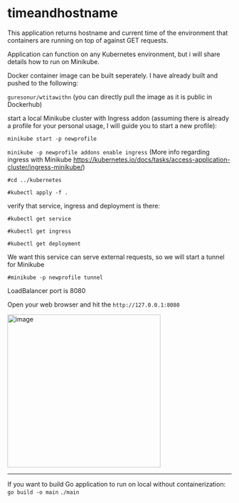 # timeandhostname

This application returns hostname and current time of the environment that containers are running on top of against GET requests.

Application can function on any Kubernetes environment, but i will share details how to run on Minikube.

Docker container image can be built seperately. I have already built and pushed to the following:

`guresonur/wtitawithn` (you can directly pull the image as it is public in Dockerhub)

start a local Minikube cluster with Ingress addon (assuming there is already a profile for your personal usage, I will guide you to start a new profile):

`minikube start -p newprofile`

`minikube -p newprofile addons enable ingress` (More info regarding ingress with Minikube https://kubernetes.io/docs/tasks/access-application-cluster/ingress-minikube/)

`#cd ../kubernetes`

`#kubectl apply -f .`

verify that service, ingress and deployment is there:

`#kubectl get service`

`#kubectl get ingress`

`#kubectl get deployment`

We want this service can serve external requests, so we will start a tunnel for Minikube

`#minikube -p newprofile tunnel`

LoadBalancer port is 8080

Open your web browser and hit the `http://127.0.0.1:8080`

<img width="344" alt="image" src="https://user-images.githubusercontent.com/27812281/193452982-4992fbc7-5b94-4c55-9285-731b0d9093e0.png">

--- 

If you want to build Go application to run on local without containerization:
`go build -o main`
`./main`

